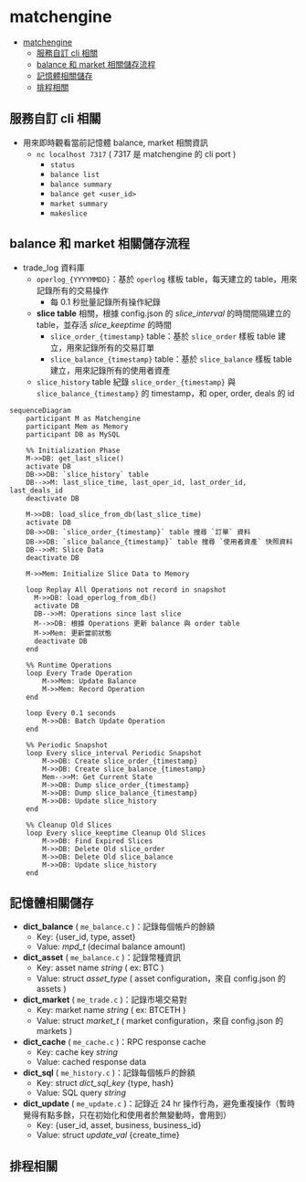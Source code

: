 # matchengine

- [matchengine](#matchengine)
  - [服務自訂 cli 相關](#服務自訂-cli-相關)
  - [balance 和 market 相關儲存流程](#balance-和-market-相關儲存流程)
  - [記憶體相關儲存](#記憶體相關儲存)
  - [排程相關](#排程相關)

## 服務自訂 cli 相關

- 用來即時觀看當前記憶體 balance, market 相關資訊
  - `nc localhost 7317` ( 7317 是 matchengine 的 cli port )
    - `status`
    - `balance list`
    - `balance summary`
    - `balance get <user_id>`
    - `market summary`
    - `makeslice`

## balance 和 market 相關儲存流程

- trade_log 資料庫
  - `operlog_{YYYYMMDD}`：基於 `operlog` 樣板 table，每天建立的 table，用來記錄所有的交易操作
    - 每 0.1 秒批量記錄所有操作紀錄
  - **slice table** 相關，根據 config.json 的 *slice_interval* 的時間間隔建立的 table，並存活 *slice_keeptime* 的時間
    - `slice_order_{timestamp}` table：基於 `slice_order` 樣板 table 建立，用來記錄所有的交易訂單
    - `slice_balance_{timestamp}` table：基於 `slice_balance` 樣板 table 建立，用來記錄所有的使用者資產
  - `slice_history` table 紀錄 `slice_order_{timestamp}` 與 `slice_balance_{timestamp}` 的 timestamp，和 oper, order, deals 的 id

```mermaid
sequenceDiagram
    participant M as Matchengine
    participant Mem as Memory
    participant DB as MySQL
    
    %% Initialization Phase
    M->>DB: get_last_slice()
    activate DB
    DB->>DB: `slice_history` table 
    DB-->>M: last_slice_time, last_oper_id, last_order_id, last_deals_id
    deactivate DB
    
    M->>DB: load_slice_from_db(last_slice_time)
    activate DB
    DB->>DB: `slice_order_{timestamp}` table 搜尋 `訂單` 資料
    DB->>DB: `slice_balance_{timestamp}` table 搜尋 `使用者資產` 快照資料
    DB-->>M: Slice Data
    deactivate DB
    
    M->>Mem: Initialize Slice Data to Memory
    
    loop Replay All Operations not record in snapshot
      M->>DB: load_operlog_from_db() 
      activate DB
      DB-->>M: Operations since last slice
      M-->>DB: 根據 Operations 更新 balance 與 order table
      M->>Mem: 更新當前狀態
      deactivate DB
    end

    %% Runtime Operations
    loop Every Trade Operation
        M->>Mem: Update Balance
        M->>Mem: Record Operation
    end

    loop Every 0.1 seconds
        M->>DB: Batch Update Operation
    end
    
    %% Periodic Snapshot
    loop Every slice_interval Periodic Snapshot
        M->>DB: Create slice_order_{timestamp}
        M->>DB: Create slice_balance_{timestamp}
        Mem-->>M: Get Current State
        M->>DB: Dump slice_order_{timestamp}
        M->>DB: Dump slice_balance_{timestamp}
        M->>DB: Update slice_history
    end
    
    %% Cleanup Old Slices
    loop Every slice_keeptime Cleanup Old Slices
        M->>DB: Find Expired Slices
        M->>DB: Delete Old slice_order
        M->>DB: Delete Old slice_balance
        M->>DB: Update slice_history
    end
```

## 記憶體相關儲存

- **dict_balance** ( `me_balance.c` )：記錄每個帳戶的餘額
  - Key: {user_id, type, asset}
  - Value: *mpd_t* (decimal balance amount)
- **dict_asset** ( `me_balance.c` )：記錄幣種資訊
  - Key: asset name *string* ( ex: BTC )
  - Value: struct *asset_type* ( asset configuration，來自 config.json 的 assets )
- **dict_market** ( `me_trade.c` )：記錄市場交易對
  - Key: market name *string* ( ex: BTCETH )
  - Value: struct *market_t*  ( market configuration，來自 config.json 的 markets )
- **dict_cache** ( `me_cache.c` )：RPC response cache
  - Key: cache key *string*
  - Value: cached response data
- **dict_sql** ( `me_history.c` )：記錄每個帳戶的餘額
  - Key: struct *dict_sql_key* {type, hash}
  - Value: SQL query *string*
- **dict_update** ( `me_update.c` )：記錄近 24 hr 操作行為，避免重複操作（暫時覺得有點多餘，只在初始化和使用者於無變動時，會用到）
  - Key: {user_id, asset, business, business_id}
  - Value: struct *update_val* {create_time}

## 排程相關

